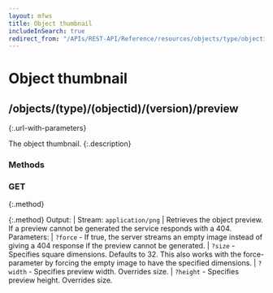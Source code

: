 ```yaml
---
layout: mfws
title: Object thumbnail
includeInSearch: true
redirect_from: "/APIs/REST-API/Reference/resources/objects/type/objectid/version/preview.html"
---
```


# Object thumbnail

## /objects/(type)/(objectid)/(version)/preview
{:.url-with-parameters}

The object thumbnail. 
{:.description}

### Methods

### GET
{:.method}

{:.method}
Output: | Stream: `application/png`
| Retrieves the object preview. If a preview cannot be generated the service responds with a 404. 
Parameters: | `?force` - If true, the server streams an empty image instead of giving a 404 response if the preview cannot be generated.
| `?size` - Specifies square dimensions. Defaults to 32. This also works with the force-parameter by forcing the empty image to have the specified dimensions.
| `?width` - Specifies preview width. Overrides size.
| `?height` - Specifies preview height. Overrides size.